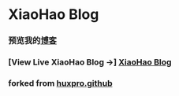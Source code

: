 XiaoHao Blog
========

### 预览我的[博客](https://xiaohao.website)

### [View Live XiaoHao Blog &rarr;] [XiaoHao Blog](https://xiaohao.website)

### forked from [huxpro.github](https://github.com/Huxpro/huxpro.github.io)
